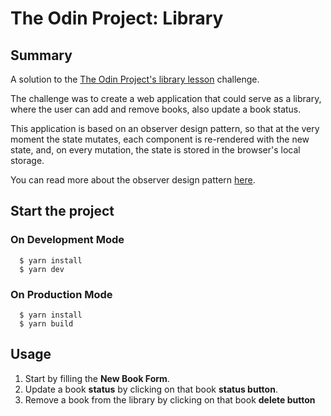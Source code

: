 # The Odin Project: Library

## Summary

A solution to the [The Odin Project's library lesson](https://www.theodinproject.com/lessons/library) challenge.

The challenge was to create a web application that could serve as a library, where the user can add and remove books, also update a book status.

This application is based on an observer design pattern, so that at the very moment the state mutates, each component is re-rendered with the new state, and, on every mutation, the state is stored in the browser's local storage.

You can read more about the observer design pattern [here](https://refactoring.guru/design-patterns/observer).

## Start the project

### On Development Mode
```
  $ yarn install
  $ yarn dev
```

### On Production Mode
```
  $ yarn install
  $ yarn build
```

## Usage
1. Start by filling the **New Book Form**.
2. Update a book **status** by clicking on that book **status button**.
3. Remove a book from the library by clicking on that book **delete button**

